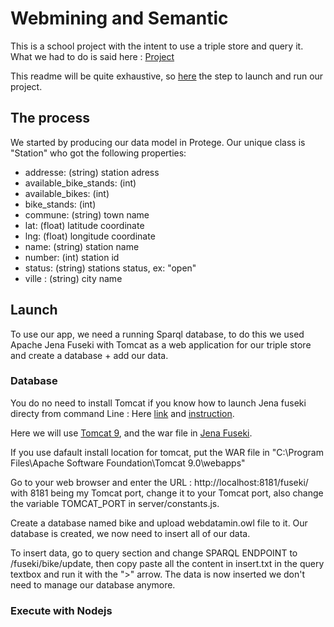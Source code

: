 # Webmining and Semantic

This is a school project with the intent to use a triple store and query it.
What we had to do is said here : [Project](http://www-inf.it-sudparis.eu/~gaaloulw/KM/Labs/project1.html)

This readme will be quite exhaustive, so [here](#Launch) the step to launch and run our project.

## The process

We started by producing our data model in Protege.
Our unique class is "Station" who got the following properties:

- addresse: (string) station adress
- available_bike_stands: (int)
- available_bikes: (int)
- bike_stands: (int)
- commune: (string) town name
- lat: (float) latitude coordinate
- lng: (float) longitude coordinate
- name: (string) station name
- number: (int) station id
- status: (string) stations status, ex: "open"
- ville : (string) city name

## <a name="Launch"></a> Launch
To use our app, we need a running Sparql database, to do this we used Apache Jena Fuseki with Tomcat as a web application for our triple store and create a database + add our data.
### Database
You do no need to install Tomcat if you know how to launch Jena fuseki directy from command Line : Here [link](https://jena.apache.org/download/index.cgi) and [instruction](https://jena.apache.org/documentation/fuseki2/fuseki-run.html#fuseki-standalone-server).

Here we will use [Tomcat 9](https://tomcat.apache.org/download-90.cgi), and the war file in [Jena Fuseki](https://jena.apache.org/download/index.cgi).

If you use dafault install location for tomcat, put the WAR file in "C:\Program Files\Apache Software Foundation\Tomcat 9.0\webapps"

Go to your web browser and enter the URL : http://localhost:8181/fuseki/ with 8181 being my Tomcat port, change it to your Tomcat port, also change the variable TOMCAT_PORT in server/constants.js.

Create a database named bike and upload webdatamin.owl file to it.
Our database is created, we now need to insert all of our data.

To insert data, go to query section and change SPARQL ENDPOINT to /fuseki/bike/update, then copy paste all the content in insert.txt in the query textbox and run it with the ">" arrow. The data is now inserted we don't need to manage our database anymore.
### Execute with Nodejs
